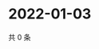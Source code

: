 # 2022-01-03

共 0 条

<!-- BEGIN WEIBO -->
<!-- 最后更新时间 Mon Jan 03 2022 13:15:36 GMT+0800 (China Standard Time) -->

<!-- END WEIBO -->
